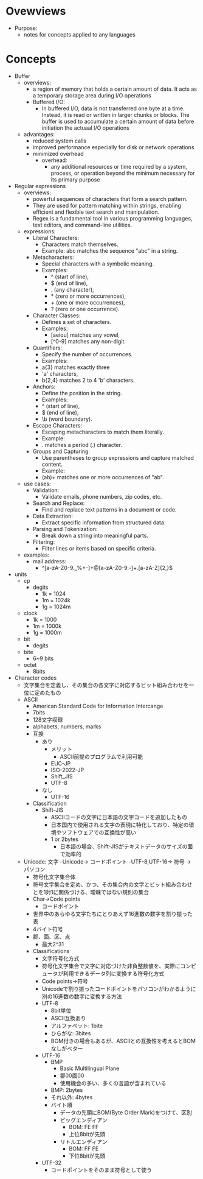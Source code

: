 # Ovewviews
- Purpose:
    - notes for concepts applied to any languages

# Concepts
- Buffer
    - overviews:
        - a region of memory that holds a certain amount of data. It acts as a temporary storage area during I/O operations
        - Buffered I/O:
            - In buffered I/O, data is not transferred one byte at a time. Instead, it is read or written in larger chunks or blocks. The buffer is used to accumulate a certain amount of data before initiation the actuaal I/O operations
    - advantages:
        - reduced system calls
        - improved performance especially for disk or network operations 
        - minimized overhead
            - overhead:
                - any additional resources or time required by a system, process, or operation beyond the minimum necessary for its primary purpose
- Regular expressions
    - overviews:
        - powerful sequences of characters that form a search pattern. 
        - They are used for pattern matching within strings, enabling efficient and flexible text search and manipulation. 
        - Regex is a fundamental tool in various programming languages, text editors, and command-line utilities.
    - expressions:
        - Literal Characters:
            - Characters match themselves.
            - Example: abc matches the sequence "abc" in a string.
        - Metacharacters:
            - Special characters with a symbolic meaning.
            - Examples:
                - ^ (start of line), 
                - $ (end of line),
                - . (any character), 
                - \* (zero or more occurrences), 
                - \+ (one or more occurrences), 
                - ? (zero or one occurrence).
        - Character Classes:
            - Defines a set of characters.
            - Examples: 
                - [aeiou] matches any vowel, 
                - [^0-9] matches any non-digit.
        - Quantifiers:
            - Specify the number of occurrences.
            - Examples: 
            - a{3} matches exactly three 
            - 'a' characters, 
            - b{2,4} matches 2 to 4 'b' characters.
        - Anchors:
            - Define the position in the string.
            - Examples: 
            - ^ (start of line), 
            - $ (end of line), 
            - \b (word boundary).
        - Escape Characters:
            - Escaping metacharacters to match them literally.
            - Example: 
            - \. matches a period (.) character.
        - Groups and Capturing:
            - Use parentheses to group expressions and capture matched content.
            - Example: 
            - (ab)+ matches one or more occurrences of "ab".
    - use cases:
        - Validation:
            - Validate emails, phone numbers, zip codes, etc.
        - Search and Replace:
            - Find and replace text patterns in a document or code.
        - Data Extraction:
            - Extract specific information from structured data.
        - Parsing and Tokenization:
            - Break down a string into meaningful parts.
        - Filtering:
            - Filter lines or items based on specific criteria.
    - examples:
        - mail address:
            - ^[a-zA-Z0-9._%+-]+@[a-zA-Z0-9.-]+\.[a-zA-Z]{2,}$
- units
    - cp
        - degits
            - 1k = 1024
            - 1m = 1024k
            - 1g = 1024m
    - clock
        - 1k = 1000
        - 1m = 1000k
        - 1g = 1000m
    - bit
        - degits
    - bite
        - 6~9 bits
    - octet
        - 8bits
- Character codes
    - 文字集合を定義し、その集合の各文字に対応するビット組み合わせを一位に定めたもの
    - ASCII
        - American Standard Code for Information Intercange
        - 7bits
        - 128文字収録
        - alphabets, numbers, marks
        - 互換
            - あり
                - メリット
                    - ASCII前提のプログラムで利用可能
                - EUC-JP
                - ISO-2022-JP
                - Shift_JIS
                - UTF-8
            - なし
                - UTF-16
        - Classification
            - Shift-JIS
                - ASCIIコードの文字に日本語の文字コードを追加したもの
                - 日本国内で使用される文字の表現に特化しており、特定の環境やソフトウェアでの互換性が高い
                - 1 or 2bytes
                    - 日本語の場合、Shift-JISがテキストデータのサイズの面で効率的
    - Unicode: 文字 -Unicode-> コードポイント -UTF-8,UTF-16-> 符号 -> パソコン
        - 符号化文字集合体
        - 符号文字集合を定め、かつ、その集合内の文字とビット組み合わせとを1対1に関係づける、曖昧ではない規則の集合
        - Char->Code points
            - コードポイント
        - 世界中のあらゆる文字たちにとりあえず16進数の数字を割り振った表
        - 4バイト符号
        - 郡、面、区、点
            - 最大2^31
        - Classifications
            - 文字符号化方式
            - 符号化文字集合で文字に対応づけた非負整数値を、実際にコンピュータが利用できるデータ列に変換する符号化方式
            - Code points->符号
            - Unicodeで割り振ったコードポイントをパソコンがわかるように別の16進数の数字に変換する方法
            - UTF-8
                - 8bit単位
                - ASCII互換あり
                - アルファベット: 1bite
                - ひらがな: 3bites
                - BOM付きの場合もあるが、ASCIIとの互換性を考えるとBOMなしがベター
            - UTF-16
                - BMP
                    - Basic Multilingual Plane
                    - 郡00面00
                    - 使用機会の多い、多くの言語が含まれている
                - BMP: 2bytes
                - それ以外: 4bytes
                - バイト順
                    - データの先頭にBOM(Byte Order Mark)をつけて、区別
                    - ビッグエンディアン
                        - BOM: FE FF
                        - 上位8bitが先頭
                    - リトルエンディアン
                        - BOM: FF FE
                        - 下位8bitが先頭
            - UTF-32
                - コードポイントをそのまま符号として使う





